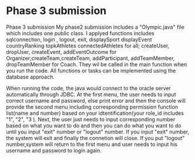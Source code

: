 # Phase 3 submission
 Phase 3 submission
My phase2 submission includes a "Olympic.java" file which includes one public class. I applyed functions includes sqlconnection, login , logout, exit, displaySport displayEvent countryRanking topkAthletes connectedAthletes for all; createUser, dropUser, createEvent, addEventOutcome for Organizer;createTeam,createTeam, addParticipant, addTeamMember, dropTeamMember for Coach. They wil be called in the main function when you run the code. All functions or tasks can be implemented using the database approach.

When running the code, the java would connect to the oracle server automatically through JDBC. At the first menu, the user needs to input correct username and password, else print error and then the console will provide the second menu including corresponding permission function list(name and number) based on your idtentification(your role_id includes "1", "2", "3 ). Next, the user just needs to input corresponding number based on what you want to do and then you can do what you want to do until you input "exit" number or "logout" number. If you input "exit" number, the system will exit and finally the connetion will close. If you put "logout" number,system will return to the first menu and user needs to input his username and password to login again.
